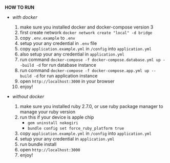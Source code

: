 **HOW TO RUN**

- *with docker*

	1. make sure you installed docker and docker-compose version 3
	2. first create network `docker network create "local" -d bridge`
	3. copy `.env.example` to `.env`
	4. setup your any credential in `.env` file
	5. copy `application.example.yml` in `/config` into `application.yml`
	6. also setup your any credential in `application.yml`
	7. run command `docker-compose -f docker-compose.database.yml up --build -d` for run database instance
	8. run command `docker-compose -f docker-compose.app.yml up --build -d` for run application instance
	9. open `http://localhost:3000` in your browser
	10. enjoy!

- *without docker*
	1. make sure you installed ruby 2.7.0, or use ruby package manager to manage your ruby version
	2. run this if your device is apple chip
		- `gem uninstall nokogiri`
		- `bundle config set force_ruby_platform true`
	3. copy `application.example.yml` in `/config` into `application.yml`
	4. setup your any credential in `application.yml`
	5. run bundle install
	6. open `http://localhost:3000`
	7. enjoy!